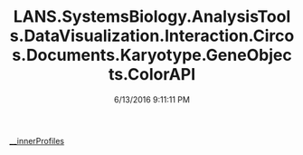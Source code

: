 ﻿---
title: LANS.SystemsBiology.AnalysisTools.DataVisualization.Interaction.Circos.Documents.Karyotype.GeneObjects.ColorAPI
date: 6/13/2016 9:11:11 PM
---

[__innerProfiles](T-LANS.SystemsBiology.AnalysisTools.DataVisualization.Interaction.Circos.Documents.Karyotype.GeneObjects.ColorAPI.__innerProfiles.html)

